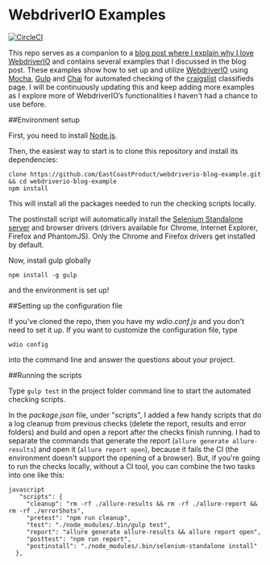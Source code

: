 
# WebdriverIO Examples

[![CircleCI](https://circleci.com/gh/EastCoastProduct/webdriverio-blog-example.svg?style=svg)](https://circleci.com/gh/EastCoastProduct/webdriverio-blog-example)

This repo serves as a companion to a [blog post where I explain why I love WebdriverIO](https://blog.eastcoastproduct.com/webdriverio-why-and-how-to-use-it-for-testing) and contains several examples that I discussed in the blog post. These examples show how to set up and utilize [WebdriverIO](http://webdriver.io/) using [Mocha](https://mochajs.org/), [Gulp](http://gulpjs.com/) and [Chai](http://chaijs.com/) for automated checking of the [craigslist](https://boston.craigslist.org/) classifieds page. I will be continuously updating this and keep adding more examples as I explore more of WebdriverIO’s functionalities I haven't had a chance to use before.

##Environment setup

First, you need to install [Node.js](https://nodejs.org/en/).

Then, the easiest way to start is to clone this repository and install its dependencies:

```
clone https://github.com/EastCoastProduct/webdriverio-blog-example.git && cd webdriverio-blog-example
npm install
```

This will install all the packages needed to run the checking scripts locally.

The postinstall script will automatically install the [Selenium Standalone server](http://www.seleniumhq.org/download/) and browser drivers (drivers available for Chrome, Internet Explorer, Firefox and PhantomJS). Only the Chrome and Firefox drivers get installed by default.

Now, install gulp globally
```
npm install -g gulp
```
and the environment is set up!

##Setting up the configuration file

If you've cloned the repo, then you have my *wdio.conf.js* and you don't need to set it up. If you want to customize the configuration file, type
```
wdio config
```
into the command line and answer the questions about your project.

##Running the scripts

Type ```gulp test``` in the project folder command line to start the automated checking scripts.

In the *package.json* file, under "scripts", I added a few handy scripts that do a log cleanup from previous checks (delete the report, results and error folders) and build and open a report after the checks finish running. I had to separate the commands that generate the report (```allure generate allure-results```) and open it (```allure report open```), because it fails the CI (the environment doesn't support the opening of a browser). But, if you're going to run the checks locally, without a CI tool, you can combine the two tasks into one like this:

```
javascript
   "scripts": {
     "cleanup": "rm -rf ./allure-results && rm -rf ./allure-report && rm -rf ./errorShots",
     "pretest": "npm run cleanup",
     "test": "./node_modules/.bin/gulp test",
     "report": "allure generate allure-results && allure report open",
     "posttest": "npm run report",
     "postinstall": "./node_modules/.bin/selenium-standalone install"
  },
```
